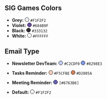## SIG Games Colors
- **Grey:** <span style="display:inline-block; width:12px; height:12px; background-color:#F1F1F1; border: 1px solid black; border-radius: 50%;"></span> `#F1F2F2`
- **Violet:** <span style="display:inline-block; width:12px; height:12px; background-color:#684B9F; border: 1px solid black; border-radius: 50%;"></span> `#684B9F`
- **Black:** <span style="display:inline-block; width:12px; height:12px; background-color:#333132; border: 1px solid black; border-radius: 50%;"></span> `#333132`
- **White:** <span style="display:inline-block; width:12px; height:12px; background-color:#FFFFFF; border: 1px solid black; border-radius: 50%;"></span> `#FFFFFF`


## Email Type
- **Newsletter DevTeam:**
<span style="display:inline-block; width:12px; height:12px; background-color:#C2CDF0; border: 1px solid black; border-radius: 50%;"></span> `#C2CDF0` 
<span style="display:inline-block; width:12px; height:12px; background-color:#8298E3; border: 1px solid black; border-radius: 50%;"></span> `#8298E3` 

- **Tasks Reminder:**
<span style="display:inline-block; width:12px; height:12px; background-color:#F5CFBE; border: 1px solid black; border-radius: 50%;"></span> `#F5CFBE`
<span style="display:inline-block; width:12px; height:12px; background-color:#D2805A; border: 1px solid black; border-radius: 50%;"></span> `#D2805A`

- **Meeting Reminder:** <span style="display:inline-block; width:12px; height:12px; background-color:#6763B6; border: 1px solid black; border-radius: 50%;"></span> `[#6763B6]`

- **Default:** <span style="display:inline-block; width:12px; height:12px; background-color:#F1F2F2; border: 1px solid black; border-radius: 50%;"></span> `#F1F2F2`

